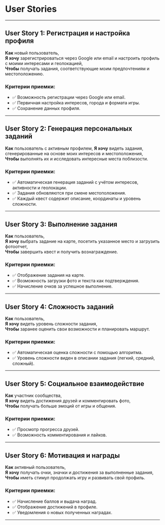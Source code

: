 # User Stories

---

## User Story 1: Регистрация и настройка профиля

**Как** новый пользователь,  
**Я хочу** зарегистрироваться через Google или email и настроить профиль с моими интересами и геолокацией,  
**Чтобы** получать задания, соответствующие моим предпочтениям и местоположению.

### Критерии приемки:
- ✅ Возможность регистрации через Google или email.  
- ✅ Первичная настройка интересов, города и формата игры.  
- ✅ Сохранение данных профиля.  

---

## User Story 2: Генерация персональных заданий

**Как** пользователь с активным профилем,
**Я хочу** видеть задания, сгенерированные на основе моих интересов и местоположения,  
**Чтобы** выполнять их и исследовать интересные места поблизости.

### Критерии приемки:
- ✅ Автоматическая генерация заданий с учётом интересов, активности и геолокации.  
- ✅ Задания обновляются при смене местоположения.  
- ✅ Каждый квест содержит описание, координаты и уровень сложности.  

---

## User Story 3: Выполнение задания

**Как** пользователь,  
**Я хочу** выбрать задание на карте, посетить указанное место и загрузить фотоотчет,  
**Чтобы** завершить квест и получить вознаграждение.

### Критерии приемки:
- ✅ Отображение задания на карте.  
- ✅ Возможность загрузки фото и текста как подтверждения.  
- ✅ Начисление очков за успешное выполнение.  

---

## User Story 4: Сложность заданий

**Как** пользователь,  
**Я хочу** видеть уровень сложности задания,  
**Чтобы** заранее оценить свои возможности и планировать маршрут.

### Критерии приемки:
- ✅ Автоматическая оценка сложности с помощью алгоритма.  
- ✅ Уровень сложности виден в описании задания (легкий, средний, сложный).  

---

## User Story 5: Социальное взаимодействие

**Как** участник сообщества,   
**Я хочу** видеть достижения друзей и комментировать фото,  
**Чтобы** получать больше эмоций от игры и общения.

### Критерии приемки:
- ✅ Просмотр прогресса друзей.  
- ✅ Возможность комментирования и лайков.    

---

## User Story 6: Мотивация и награды

**Как** активный пользователь,  
**Я хочу** получать очки, значки и достижения за выполненные задания,  
**Чтобы** иметь стимул продолжать игру и развивать свой профиль.

### Критерии приемки:
- ✅ Начисление баллов и выдача наград.  
- ✅ Отображение достижений в профиле.  
- ✅ Уведомления о новых полученных наградах.  

---
